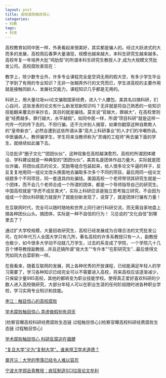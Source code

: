 ```yaml
---
layout: post
title: 高校腐败触目惊心
categories:
- 科教
tags:
- 科技
---
```


高校教育如同中医一样，外表看起来很美好，其实都是骗人的。经过大跃进式的大而多的发展，高校雨后春笋大量涌现，规模也越来越大，本科生研究生越来越多。高校年复一年培养大批“鸡肋型”的所谓本科生研究生教授人才,成为大规模文凭批发公司。高校腐败表现在：
 <!--more-->

教学上，除少数专业外，许多专业课程完全是空洞无用的假大空，有多少学生毕业了学到了有用的专业知识？无非一张糊弄外行的文凭而已，学生进高校的主要作用就是接触同龄人、发展社交能力，课程知识几乎都是无用的。


科研上，用大量垃圾sci论文骗取国家经费，进入个人腰包，美其名曰搞科研，扪心自问，这些发表的论文有什么新发现新知识吗？无非就是将自己熟悉的一些知识技能翻来覆去抄来抄去，其目的就是骗钱。莫言说“官越大，罪越大”，在高校里则是“经费越多，罪行越大，水平越假”。如同中医一样，所谓“项目科研”就是这样一代传一代的传下去的。不但行骗，还不允许别人揭穿，如果你戳穿这种自欺欺人的“皇帝新衣”，必然会遭到这些所谓从事“高大上科研事业”的人才们的冷嘲热讽。中医骗病人，教师骗学生，学生将来当教师称为“灵魂的工程师”再去骗下面的学生，就继续如此骗下去。

习总批评“圈子文化”“团团伙伙”，这种现象在高校越演愈烈，高校的所谓团体建设、学科建设就是一种典型的“团团伙伙”，美其名是团体作战力量大，实际就是团伙诈骗，将团伙成员的论文、奖励等组合包装起来，给人很多论文牛逼的样子，反反复复地用同一组论文改头换面地去骗取多次多个不同的项目，最后用同一组论文结题多个不同项目，同一套道具四处骗钱。美国高校一个老师带领其研究生就是一个团体，而不会几个老师合成一个所谓的团体，都是一个导师指导自己的研究生。中国高校就是“学虎不成反类犬”，实际上科研应该是独立思考独立研究，不会因为组成一个团伙科研能力就提升了就能创新发现了，说穿了，就是团体行骗有力量！

在互联网时代，完全可以随时随地和世界上同行进行科研交流，而无需自家地盘上搞各种团伙山头。搞团体，实际是一种不自信的行为！ 习总说的“文化自信”到哪里去了？

通过扩大学校规模，大量招收研究生，高校已经发展成为合理合法的文凭批发公司，在80年代万人全国大学只有几所，著名高校的许多系教授只有一人，副教授也极少，如今很多大学动不动就几万学生，过去的系变成了学院，一个学院几十几百个博导教授副教授...并且还搞所谓“夜大生”“专升本”“在职研究生”...最后使得文凭如同大白菜职称一样。

在我看来，随着互联网的发展，网上各种优秀的开放课程，已经能满足年轻人的学习需要了，学习各种知识已经完全可以不需要进入高校，将来高校应该逐渐减少，只保留少量985高校，其他的都转变为职业技能学校。使得真正爱好喜欢科研的少数人进入高校做研究，大部分年轻人可以在职业生涯的任何阶段随时进各种职业学校，学习实用专业知识和技能。

[李江：触目惊心的高校腐败](http://pit.ifeng.com/a/20161003/50058957_0.shtml)

[学术腐败触目惊心 弄虚做假别有洞天](http://210.28.182.158/edu/2/article/Article3459.htm)

[检察官曝高校科研经费腐败生态链 过程触目惊心](检察官曝高校科研经费腐败生态链 过程触目惊心)

[学术腐败触目惊心 科研反腐迫在眉睫](http://news.xinhuanet.com/legal/2013-10/12/c_125522026.htm)

[“复旦大学”沦为“复制大学”，谁来捍卫学术道德？](http://zhitongche.baidu.com/feed/data/landingpage?dsp=wise&nid=11698881943123176509&n_type=1&p_from=4)

[章开沅：大学的堕落已经令人难以容忍](http://xcguan.net/2016/10/%E7%AB%A0%E5%BC%80%E6%B2%85-%E5%A4%A7%E5%AD%A6%E7%9A%84%E5%A0%95%E8%90%BD%E5%B7%B2%E7%BB%8F%E4%BB%A4%E4%BA%BA%E9%9A%BE%E4%BB%A5%E5%AE%B9%E5%BF%8D/)

[宁波大学郑岳青教授：疯狂制造SCI垃圾论文牟利](http://bbs.tianya.cn/post-news-49370-1.shtml)